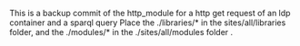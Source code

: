 This is a backup commit of the http_module for  a http get request of an ldp container and a sparql query
Place the ./libraries/* in the sites/all/libraries folder, and the ./modules/* in the ./sites/all/modules folder .

 
